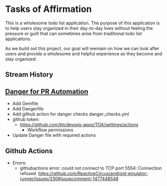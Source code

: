 # Tasks of Affirmation

This is a wholesome todo list application. The purpose of this application is to help users stay organized in their day-to-day lives without feeling the pressure or guilt that can sometimes arise from traditional todo list applicaitons.

As we build out this project, our goal will reemain on how we can look after users and provide a wholesome and helpful experience as they become and stay organized.

## Stream History

## [Danger for PR Automation](https://danger.systems/guides/getting_started.html)
* Add Gemfile
* Add Dangerfile
* Add github action for danger checks danger_checks.yml
* github token:
  * https://github.com/btcdevops-apps/TOA/settings/actions
    * Workflow permissions
* Update Danger file with required actions

## Github Actions
* Errors:
  * githubactions error: could not connect to TCP port 5554: Connection refused.
    https://github.com/ReactiveCircus/android-emulator-runner/issues/330#issuecomment-1477448548